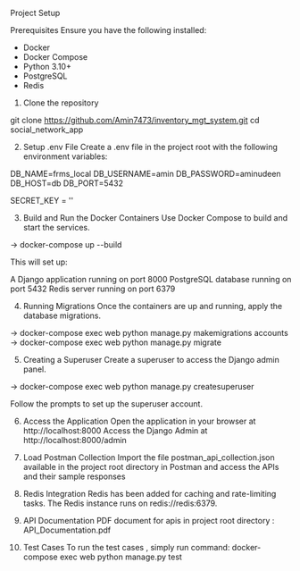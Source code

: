 Project Setup

Prerequisites
Ensure you have the following installed:

 - Docker
 - Docker Compose
 - Python 3.10+
 - PostgreSQL
 - Redis

1. Clone the repository

git clone https://github.com/Amin7473/inventory_mgt_system.git
cd social_network_app

2. Setup .env File
Create a .env file in the project root with the following environment variables:

DB_NAME=frms_local
DB_USERNAME=amin
DB_PASSWORD=aminudeen
DB_HOST=db
DB_PORT=5432

SECRET_KEY = ''


3. Build and Run the Docker Containers
Use Docker Compose to build and start the services.

-> docker-compose up --build

This will set up:

A Django application running on port 8000
PostgreSQL database running on port 5432
Redis server running on port 6379

4. Running Migrations
Once the containers are up and running, apply the database migrations.

-> docker-compose exec web python manage.py makemigrations accounts
-> docker-compose exec web python manage.py migrate

5. Creating a Superuser
Create a superuser to access the Django admin panel.

-> docker-compose exec web python manage.py createsuperuser

Follow the prompts to set up the superuser account.

6. Access the Application
Open the application in your browser at http://localhost:8000
Access the Django Admin at http://localhost:8000/admin

7. Load Postman Collection
Import the file postman_api_collection.json available in the
project root directory in Postman and access the APIs and their sample responses

8. Redis Integration
Redis has been added for caching and rate-limiting tasks. The Redis instance runs on redis://redis:6379.

9. API Documentation
PDF document for apis in project root directory : API_Documentation.pdf

10. Test Cases
To run the test cases , simply run command:
docker-compose exec web python manage.py test